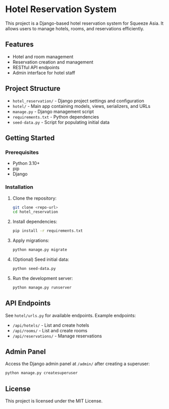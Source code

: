 # Hotel Reservation System

This project is a Django-based hotel reservation system for Squeeze Asia. It allows users to manage hotels, rooms, and reservations efficiently.

## Features

- Hotel and room management
- Reservation creation and management
- RESTful API endpoints
- Admin interface for hotel staff

## Project Structure

- `hotel_reservation/` - Django project settings and configuration
- `hotel/` - Main app containing models, views, serializers, and URLs
- `manage.py` - Django management script
- `requirements.txt` - Python dependencies
- `seed-data.py` - Script for populating initial data

## Getting Started

### Prerequisites

- Python 3.10+
- pip
- Django

### Installation

1. Clone the repository:
   ```bash
   git clone <repo-url>
   cd hotel_reservation
   ```
2. Install dependencies:
   ```bash
   pip install -r requirements.txt
   ```
3. Apply migrations:
   ```bash
   python manage.py migrate
   ```
4. (Optional) Seed initial data:
   ```bash
   python seed-data.py
   ```
5. Run the development server:
   ```bash
   python manage.py runserver
   ```

## API Endpoints

See `hotel/urls.py` for available endpoints. Example endpoints:

- `/api/hotels/` - List and create hotels
- `/api/rooms/` - List and create rooms
- `/api/reservations/` - Manage reservations

## Admin Panel

Access the Django admin panel at `/admin/` after creating a superuser:

```bash
python manage.py createsuperuser
```

## License

This project is licensed under the MIT License.